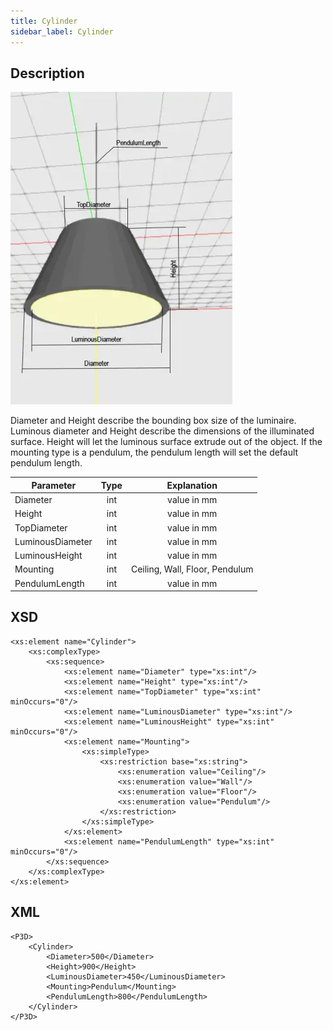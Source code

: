 ```yaml
---
title: Cylinder
sidebar_label: Cylinder
---
```


## Description

![Cylinder](/img/docs/geometry/parametric/cylinder.webp)

Diameter and Height describe the bounding box size of the luminaire.
Luminous diameter and Height describe the dimensions of the illuminated surface. Height will let the luminous surface extrude out of the object.
If the mounting type is a pendulum, the pendulum length will set the default pendulum length.

| Parameter        | Type |          Explanation           |
| ---------------- | :--: | :----------------------------: |
| Diameter         | int  |          value in mm           |
| Height           | int  |          value in mm           |
| TopDiameter      | int  |          value in mm           |
| LuminousDiameter | int  |          value in mm           |
| LuminousHeight   | int  |          value in mm           |
| Mounting         | int  | Ceiling, Wall, Floor, Pendulum |
| PendulumLength   | int  |          value in mm           |

## XSD

    <xs:element name="Cylinder">
    	<xs:complexType>
    		<xs:sequence>
    			<xs:element name="Diameter" type="xs:int"/>
    			<xs:element name="Height" type="xs:int"/>
    			<xs:element name="TopDiameter" type="xs:int" minOccurs="0"/>
    			<xs:element name="LuminousDiameter" type="xs:int"/>
    			<xs:element name="LuminousHeight" type="xs:int" minOccurs="0"/>
    			<xs:element name="Mounting">
    				<xs:simpleType>
    					<xs:restriction base="xs:string">
    						<xs:enumeration value="Ceiling"/>
    						<xs:enumeration value="Wall"/>
    						<xs:enumeration value="Floor"/>
    						<xs:enumeration value="Pendulum"/>
    					</xs:restriction>
    				</xs:simpleType>
    			</xs:element>
    			<xs:element name="PendulumLength" type="xs:int" minOccurs="0"/>
    		</xs:sequence>
    	</xs:complexType>
    </xs:element>

## XML

    <P3D>
    	<Cylinder>
    		<Diameter>500</Diameter>
    		<Height>900</Height>
    		<LuminousDiameter>450</LuminousDiameter>
    		<Mounting>Pendulum</Mounting>
    		<PendulumLength>800</PendulumLength>
    	</Cylinder>
    </P3D>
